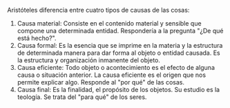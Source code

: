 
Aristóteles diferencia entre cuatro tipos de causas de las cosas:

1. Causa material: Consiste en el contenido material y sensible que compone una determinada entidad. Respondería a la pregunta "¿De qué está hecho?".
2. Causa formal: Es la esencia que se imprime en la materia y la estructura de determinada manera para dar forma al objeto o entidad causada. Es la estructura y organización inmanente del objeto.
3. Causa eficiente: Todo objeto o acontecimiento es el efecto de alguna causa o situación anterior. La causa eficiente es el origen que nos permite explicar algo. Responde al "por qué" de las cosas.
4. Causa final: Es la finalidad, el propósito de los objetos. Su estudio es la teología. Se trata del "para qué" de los seres.